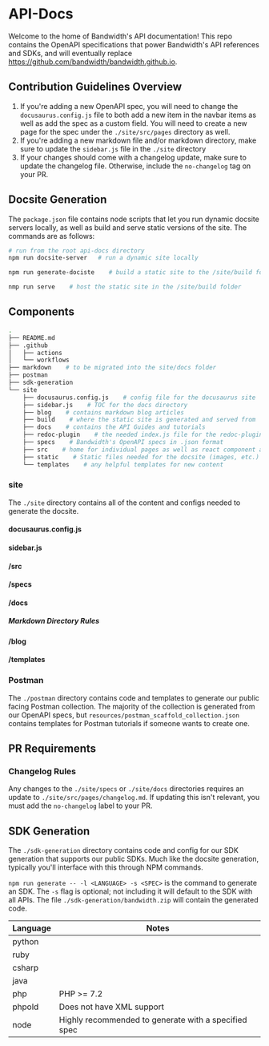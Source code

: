 # API-Docs

Welcome to the home of Bandwidth's API documentation! This repo contains the OpenAPI specifications that power Bandwidth's API references and SDKs, and will eventually replace https://github.com/bandwidth/bandwidth.github.io.

## Contribution Guidelines Overview

1) If you're adding a new OpenAPI spec, you will need to change the `docusaurus.config.js` file to both add a new item in the navbar items as well as add the spec as a custom field. You will need to create a new page for the spec under the `./site/src/pages` directory as well.
1) If you're adding a new markdown file and/or markdown directory, make sure to update the `sidebar.js` file in the `./site` directory
1) If your changes should come with a changelog update, make sure to update the changelog file. Otherwise, include the `no-changelog` tag on your PR.

## Docsite Generation

The `package.json` file contains node scripts that let you run dynamic docsite servers locally, as well as build and serve static versions of the site. The commands are as follows:

```sh
# run from the root api-docs directory
npm run docsite-server   # run a dynamic site locally

npm run generate-dociste    # build a static site to the /site/build folder

nmp run serve    # host the static site in the /site/build folder
```

## Components
```sh
.
├── README.md
├── .github
│   ├── actions
│   └── workflows
├── markdown    # to be migrated into the site/docs folder
├── postman
├── sdk-generation
└── site
    ├── docusaurus.config.js    # config file for the docusaurus site
    ├── sidebar.js    # TOC for the docs directory
    ├── blog    # contains markdown blog articles
    ├── build    # where the static site is generated and served from
    ├── docs    # contains the API Guides and tutorials
    ├── redoc-plugin    # the needed index.js file for the redoc-plugin
    ├── specs    # Bandwidth's OpenAPI specs in .json format
    ├── src    # home for individual pages as well as react component and css settings
    ├── static    # Static files needed for the docsite (images, etc.)
    └── templates    # any helpful templates for new content
```

### site

The `./site` directory contains all of the content and configs needed to generate the docsite.

#### docusaurus.config.js

#### sidebar.js

#### /src

#### /specs

#### /docs

##### Markdown Directory Rules

#### /blog

#### /templates

### Postman

The `./postman` directory contains code and templates to generate our public facing Postman collection. The majority of the collection is generated from our OpenAPI specs, but `resources/postman_scaffold_collection.json` contains templates for Postman tutorials if someone wants to create one.

## PR Requirements

### Changelog Rules

Any changes to the `./site/specs` or `./site/docs` directories requires an update to `./site/src/pages/changelog.md`. If updating this isn't relevant, you must add the `no-changelog` label to your PR.

## SDK Generation

The `./sdk-generation` directory contains code and config for our SDK generation that supports our public SDKs. Much like the docsite generation, typically you'll interface with this through NPM commands.

`npm run generate -- -l <LANGUAGE> -s <SPEC>` is the command to generate an SDK. The `-s` flag is optional; not including it will default to the SDK with all APIs. The file `./sdk-generation/bandwidth.zip` will contain the generated code.

| Language | Notes |
|--|--|
| python | |
| ruby | |
| csharp | |
| java | |
| php | PHP >= 7.2
| phpold | Does not have XML support |
| node | Highly recommended to generate with a specified spec |

